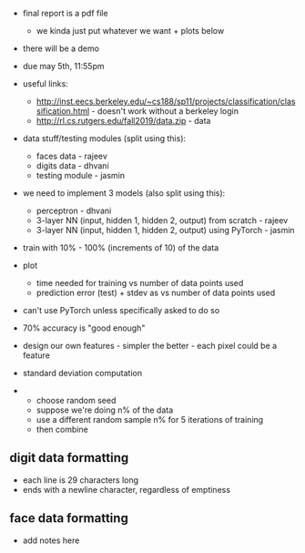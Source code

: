 - final report is a pdf file
	- we kinda just put whatever we want + plots below
- there will be a demo
- due may 5th, 11:55pm
- useful links:
	- http://inst.eecs.berkeley.edu/~cs188/sp11/projects/classification/classification.html - doesn't work without a berkeley login
	- http://rl.cs.rutgers.edu/fall2019/data.zip - data
- data stuff/testing modules (split using this):
  	- faces data - rajeev
  	- digits data - dhvani
  	- testing module - jasmin
- we need to implement 3 models (also split using this):
	- perceptron - dhvani
	- 3-layer NN (input, hidden 1, hidden 2, output) from scratch - rajeev
	- 3-layer NN (input, hidden 1, hidden 2, output) using PyTorch - jasmin
- train with 10% - 100% (increments of 10) of the data

- plot
	- time needed for training vs number of data points used
	- prediction error (test) + stdev as vs number of data points used
- can't use PyTorch unless specifically asked to do so
- 70% accuracy is "good enough"
- design our own features - simpler the better - each pixel could be a feature
- standard deviation computation
- 	- choose random seed
	- suppose we're doing n% of the data
	- use a different random sample n% for 5 iterations of training
	- then combine

## digit data formatting
- each line is 29 characters long
- ends with a newline character, regardless of emptiness

## face data formatting
- add notes here
